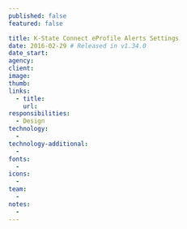 ```yaml
---
published: false
featured: false

title: K-State Connect eProfile Alerts Settings
date: 2016-02-29 # Released in v1.34.0
date_start:
agency:
client:
image:
thumb:
links:
  - title:
    url:
responsibilities:
  - Design
technology:
  -
technology-additional:
  -
fonts:
  -
icons:
  -
team:
  -
notes:
  -
---
```

